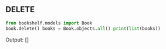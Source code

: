 ## DELETE

```python
from bookshelf.models import Book
book.delete() books = Book.objects.all() print(list(books))
```

Output: []
